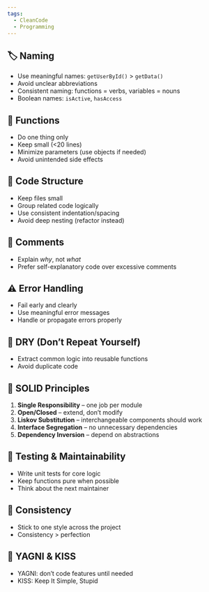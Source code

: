 ```yaml
---
tags:
  - CleanCode
  - Programming
---
```

## 🏷️ Naming
- Use meaningful names: `getUserById()` > `getData()`
- Avoid unclear abbreviations
- Consistent naming: functions = verbs, variables = nouns
- Boolean names: `isActive`, `hasAccess`

## 🧩 Functions
- Do one thing only
- Keep small (<20 lines)
- Minimize parameters (use objects if needed)
- Avoid unintended side effects

## 📂 Code Structure
- Keep files small
- Group related code logically
- Use consistent indentation/spacing
- Avoid deep nesting (refactor instead)

## 📝 Comments
- Explain *why*, not *what*
- Prefer self-explanatory code over excessive comments

## ⚠️ Error Handling
- Fail early and clearly
- Use meaningful error messages
- Handle or propagate errors properly

## 🔁 DRY (Don’t Repeat Yourself)
- Extract common logic into reusable functions
- Avoid duplicate code

## 🧱 SOLID Principles
1. **Single Responsibility** – one job per module
2. **Open/Closed** – extend, don’t modify
3. **Liskov Substitution** – interchangeable components should work
4. **Interface Segregation** – no unnecessary dependencies
5. **Dependency Inversion** – depend on abstractions

## 🧪 Testing & Maintainability
- Write unit tests for core logic
- Keep functions pure when possible
- Think about the next maintainer

## 🔄 Consistency
- Stick to one style across the project
- Consistency > perfection

## 🧠 YAGNI & KISS
- YAGNI: don’t code features until needed
- KISS: Keep It Simple, Stupid